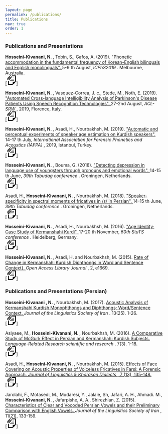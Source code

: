 ```yaml
---
layout: page
permalink: /publications/
title: Publications
nav: true
order: 1
---
```


<!---
description: publications by categories in reversed chronological order. generated by jekyll-scholar.--->
<!---
<h3> Publications and Presentations</h3> -->
<h3> Publications and Presentations </h3>
<!---<h5 class="year">{{2019}}</h5> --->

<p>
<b> Hosseini-Kivanani, N. </b>, Tobin, S., Gafos, A. (2019). <a href="https://www.researchgate.net/publication/334895276_PHONETIC_ACCOMMODATION_IN_THE_FUNDAMENTAL_FREQUENCY_OF_KOREAN-ENGLISH_BILINGUALS_AND_ENGLISH_MONOLINGUALS"  target="_blank"> "Phonetic accommodation in the fundamental frequency of Korean-English bilinguals and English monolinguals". </a> 5-9 th August, <i> ICPhS2019 </i>. Melbourne, Australia.
<a href="https://www.researchgate.net/publication/334895276_PHONETIC_ACCOMMODATION_IN_THE_FUNDAMENTAL_FREQUENCY_OF_KOREAN-ENGLISH_BILINGUALS_AND_ENGLISH_MONOLINGUALS"  target="_blank"> <br> [<svg xmlns="http://www.w3.org/2000/svg" width="30" height="30" viewBox="0 0 24 24"><path d="M12.37 5.379l-5.64 5.64c-.655.655-1.515.982-2.374.982-1.855 0-3.356-1.498-3.356-3.356 0-.86.327-1.721.981-2.375l5.54-5.539c.487-.487 1.125-.731 1.765-.731 2.206 0 3.338 2.686 1.765 4.259l-4.919 4.919c-.634.634-1.665.634-2.298 0-.634-.633-.634-1.664 0-2.298l3.97-3.97.828.828-3.97 3.97c-.178.177-.178.465 0 .642.177.178.465.178.642 0l4.919-4.918c1.239-1.243-.636-3.112-1.873-1.874l-5.54 5.54c-.853.853-.853 2.24 0 3.094.854.852 2.24.852 3.093 0l5.64-5.64.827.827zm.637-5.379c.409.609.635 1.17.729 2h7.264v11.543c0 4.107-6 2.457-6 2.457s1.518 6-2.638 6h-7.362v-8.062c-.63.075-1 .13-2-.133v10.195h10.189c3.163 0 9.811-7.223 9.811-9.614v-14.386h-9.993zm4.993 6h-3.423l-.793.793-.207.207h4.423v-1zm0 3h-6.423l-1 1h7.423v-1zm0 3h-9.423l-.433.433c-.212.213-.449.395-.689.567h10.545v-1z"/></svg>]</a>&nbsp;&nbsp;</p>

<p>
<b> Hosseini-Kivanani, N. </b>, Vasquez-Correa, J. c., Stede, M., Noth, E. (2019). <a href="https://www.researchgate.net/publication/334733212_Automated_Cross-language_Intelligibility_Analysis_of_Parkinson's_Disease_Patients_Using_Speech_Recognition_Technologies"  target="_blank"> "Automated Cross-language Intelligibility Analysis of Parkinson's Disease Patients Using Speech Recognition Technologies". </a> 27-2nd August, <i> ACL-SRW </i>, 2019, Florence, Italy.
<a href="https://www.researchgate.net/publication/334733212_Automated_Cross-language_Intelligibility_Analysis_of_Parkinson's_Disease_Patients_Using_Speech_Recognition_Technologies"  target="_blank"> <br>  [<svg xmlns="http://www.w3.org/2000/svg" width="30" height="30" viewBox="0 0 24 24"><path d="M12.37 5.379l-5.64 5.64c-.655.655-1.515.982-2.374.982-1.855 0-3.356-1.498-3.356-3.356 0-.86.327-1.721.981-2.375l5.54-5.539c.487-.487 1.125-.731 1.765-.731 2.206 0 3.338 2.686 1.765 4.259l-4.919 4.919c-.634.634-1.665.634-2.298 0-.634-.633-.634-1.664 0-2.298l3.97-3.97.828.828-3.97 3.97c-.178.177-.178.465 0 .642.177.178.465.178.642 0l4.919-4.918c1.239-1.243-.636-3.112-1.873-1.874l-5.54 5.54c-.853.853-.853 2.24 0 3.094.854.852 2.24.852 3.093 0l5.64-5.64.827.827zm.637-5.379c.409.609.635 1.17.729 2h7.264v11.543c0 4.107-6 2.457-6 2.457s1.518 6-2.638 6h-7.362v-8.062c-.63.075-1 .13-2-.133v10.195h10.189c3.163 0 9.811-7.223 9.811-9.614v-14.386h-9.993zm4.993 6h-3.423l-.793.793-.207.207h4.423v-1zm0 3h-6.423l-1 1h7.423v-1zm0 3h-9.423l-.433.433c-.212.213-.449.395-.689.567h10.545v-1z"/></svg>]</a>&nbsp;&nbsp;</p>

<p>
<b> Hosseini-Kivanani, N. </b>, Asadi, H., Nourbakhsh, M. (2019). <a href="https://www.researchgate.net/publication/334591714_Automatic_and_perceptual_experiments_of_speaker_age_estimation_on_Kurdish_speakers"  target="_blank"> "Automatic and perceptual experiments of speaker age estimation on Kurdish speakers". </a> 14-17 th July, <i> International Association for Forensic Phonetics and Acoustics (IAFPA) </i>, 2019, Istanbul, Turkey. 
<a href="https://www.researchgate.net/publication/334591714_Automatic_and_perceptual_experiments_of_speaker_age_estimation_on_Kurdish_speakers"  target="_blank"> <br>  [<svg xmlns="http://www.w3.org/2000/svg" width="30" height="30" viewBox="0 0 24 24"><path d="M12.37 5.379l-5.64 5.64c-.655.655-1.515.982-2.374.982-1.855 0-3.356-1.498-3.356-3.356 0-.86.327-1.721.981-2.375l5.54-5.539c.487-.487 1.125-.731 1.765-.731 2.206 0 3.338 2.686 1.765 4.259l-4.919 4.919c-.634.634-1.665.634-2.298 0-.634-.633-.634-1.664 0-2.298l3.97-3.97.828.828-3.97 3.97c-.178.177-.178.465 0 .642.177.178.465.178.642 0l4.919-4.918c1.239-1.243-.636-3.112-1.873-1.874l-5.54 5.54c-.853.853-.853 2.24 0 3.094.854.852 2.24.852 3.093 0l5.64-5.64.827.827zm.637-5.379c.409.609.635 1.17.729 2h7.264v11.543c0 4.107-6 2.457-6 2.457s1.518 6-2.638 6h-7.362v-8.062c-.63.075-1 .13-2-.133v10.195h10.189c3.163 0 9.811-7.223 9.811-9.614v-14.386h-9.993zm4.993 6h-3.423l-.793.793-.207.207h4.423v-1zm0 3h-6.423l-1 1h7.423v-1zm0 3h-9.423l-.433.433c-.212.213-.449.395-.689.567h10.545v-1z"/></svg>]</a>&nbsp;&nbsp;</p>

<p>
<b> Hosseini-Kivanani, N. </b>, Bouma, G. (2018). <a href="https://www.researchgate.net/publication/325653917_Detecting_depression_in_language_use_of_youngsters_through_pronouns_and_emotional_words"  target="_blank">
"Detecting depression in language use of youngsters through pronouns and emotional words". </a> 14-15 th June, <i> 39th Tabudag conference </i>. Groningen, Netherlands.  <a href="https://www.researchgate.net/publication/325653917_Detecting_depression_in_language_use_of_youngsters_through_pronouns_and_emotional_words"  target="_blank"> <br>  [<svg xmlns="http://www.w3.org/2000/svg" width="30" height="30" viewBox="0 0 24 24"><path d="M12.37 5.379l-5.64 5.64c-.655.655-1.515.982-2.374.982-1.855 0-3.356-1.498-3.356-3.356 0-.86.327-1.721.981-2.375l5.54-5.539c.487-.487 1.125-.731 1.765-.731 2.206 0 3.338 2.686 1.765 4.259l-4.919 4.919c-.634.634-1.665.634-2.298 0-.634-.633-.634-1.664 0-2.298l3.97-3.97.828.828-3.97 3.97c-.178.177-.178.465 0 .642.177.178.465.178.642 0l4.919-4.918c1.239-1.243-.636-3.112-1.873-1.874l-5.54 5.54c-.853.853-.853 2.24 0 3.094.854.852 2.24.852 3.093 0l5.64-5.64.827.827zm.637-5.379c.409.609.635 1.17.729 2h7.264v11.543c0 4.107-6 2.457-6 2.457s1.518 6-2.638 6h-7.362v-8.062c-.63.075-1 .13-2-.133v10.195h10.189c3.163 0 9.811-7.223 9.811-9.614v-14.386h-9.993zm4.993 6h-3.423l-.793.793-.207.207h4.423v-1zm0 3h-6.423l-1 1h7.423v-1zm0 3h-9.423l-.433.433c-.212.213-.449.395-.689.567h10.545v-1z"/></svg>]</a>&nbsp;&nbsp;</p>

<p>
Asadi, H., <b> Hosseini-Kivanani, N. </b>, Nourbakhsh, M. (2018). <a href="https://www.researchgate.net/publication/324804135_Speaker-specificity_in_spectral_moments_of_fricative_s_in_Persian"  target="_blank"> "Speaker-specificity in spectral moments of fricatives in /s/ in Persian". </a> 14-15 th June,<i> 39th Tabudag conference </i>. Groningen, Netherlands. <a href="https://www.researchgate.net/publication/324804135_Speaker-specificity_in_spectral_moments_of_fricative_s_in_Persian"  target="_blank"> <br>  [<svg xmlns="http://www.w3.org/2000/svg" width="30" height="30" viewBox="0 0 24 24"><path d="M12.37 5.379l-5.64 5.64c-.655.655-1.515.982-2.374.982-1.855 0-3.356-1.498-3.356-3.356 0-.86.327-1.721.981-2.375l5.54-5.539c.487-.487 1.125-.731 1.765-.731 2.206 0 3.338 2.686 1.765 4.259l-4.919 4.919c-.634.634-1.665.634-2.298 0-.634-.633-.634-1.664 0-2.298l3.97-3.97.828.828-3.97 3.97c-.178.177-.178.465 0 .642.177.178.465.178.642 0l4.919-4.918c1.239-1.243-.636-3.112-1.873-1.874l-5.54 5.54c-.853.853-.853 2.24 0 3.094.854.852 2.24.852 3.093 0l5.64-5.64.827.827zm.637-5.379c.409.609.635 1.17.729 2h7.264v11.543c0 4.107-6 2.457-6 2.457s1.518 6-2.638 6h-7.362v-8.062c-.63.075-1 .13-2-.133v10.195h10.189c3.163 0 9.811-7.223 9.811-9.614v-14.386h-9.993zm4.993 6h-3.423l-.793.793-.207.207h4.423v-1zm0 3h-6.423l-1 1h7.423v-1zm0 3h-9.423l-.433.433c-.212.213-.449.395-.689.567h10.545v-1z"/></svg>]</a>&nbsp;&nbsp;</p>

<p>
<b> Hosseini-Kivanani, N. </b>, Asadi, H., Nourbakhsh, M. (2016). <a href="https://www.researchgate.net/publication/310507398_Age_Identity_Case_Study_of_Kurdish_speakers?_sg%5B0%5D=ukkTUAJ2Ly5kKYoUD3aSjaL_3fj6B4g1LLjGJFpZ7hZAWgnjp1TkfB0MUxYvxhxlTgAP1z0trZTnvT3ttWAlXPxf0IMU7vphfiCwfFog.I0ZWO2iyV9iPqiFEHpS8uHHYmKbUoDgETY2TclNpTuhvL_INhchp2iC1X3vM0UzKOnix_gdDf47n1NyUaggb6g"  target="_blank"> "Age Identity; Case Study of Kermanshahi Kurdi". </a> 17-20 th November, <i> 60th StuTS conference </i>. Heidelberg, Germany. <a href="https://www.researchgate.net/publication/310507398_Age_Identity_Case_Study_of_Kurdish_speakers?_sg%5B0%5D=ukkTUAJ2Ly5kKYoUD3aSjaL_3fj6B4g1LLjGJFpZ7hZAWgnjp1TkfB0MUxYvxhxlTgAP1z0trZTnvT3ttWAlXPxf0IMU7vphfiCwfFog.I0ZWO2iyV9iPqiFEHpS8uHHYmKbUoDgETY2TclNpTuhvL_INhchp2iC1X3vM0UzKOnix_gdDf47n1NyUaggb6g"  target="_blank"> <br>  [<svg xmlns="http://www.w3.org/2000/svg" width="30" height="30" viewBox="0 0 24 24"><path d="M12.37 5.379l-5.64 5.64c-.655.655-1.515.982-2.374.982-1.855 0-3.356-1.498-3.356-3.356 0-.86.327-1.721.981-2.375l5.54-5.539c.487-.487 1.125-.731 1.765-.731 2.206 0 3.338 2.686 1.765 4.259l-4.919 4.919c-.634.634-1.665.634-2.298 0-.634-.633-.634-1.664 0-2.298l3.97-3.97.828.828-3.97 3.97c-.178.177-.178.465 0 .642.177.178.465.178.642 0l4.919-4.918c1.239-1.243-.636-3.112-1.873-1.874l-5.54 5.54c-.853.853-.853 2.24 0 3.094.854.852 2.24.852 3.093 0l5.64-5.64.827.827zm.637-5.379c.409.609.635 1.17.729 2h7.264v11.543c0 4.107-6 2.457-6 2.457s1.518 6-2.638 6h-7.362v-8.062c-.63.075-1 .13-2-.133v10.195h10.189c3.163 0 9.811-7.223 9.811-9.614v-14.386h-9.993zm4.993 6h-3.423l-.793.793-.207.207h4.423v-1zm0 3h-6.423l-1 1h7.423v-1zm0 3h-9.423l-.433.433c-.212.213-.449.395-.689.567h10.545v-1z"/></svg>]</a>&nbsp;&nbsp;</p>

<p>
<b> Hosseini-Kivanani, N. </b>, Asadi, H. and Nourbakhsh, M. (2015). <a href="http://dx.doi.org/10.4236/oalib.1101669"  target="_blank"> Rate of Change in Kermanshahi Kurdish Diphthongs in Word and Sentence Context}. </a> <i> Open Access Library Journal </i>, 2, e1669. <a href="http://dx.doi.org/10.4236/oalib.1101669"  target="_blank"> <br>  [<svg xmlns="http://www.w3.org/2000/svg" width="30" height="30" viewBox="0 0 24 24"><path d="M12.37 5.379l-5.64 5.64c-.655.655-1.515.982-2.374.982-1.855 0-3.356-1.498-3.356-3.356 0-.86.327-1.721.981-2.375l5.54-5.539c.487-.487 1.125-.731 1.765-.731 2.206 0 3.338 2.686 1.765 4.259l-4.919 4.919c-.634.634-1.665.634-2.298 0-.634-.633-.634-1.664 0-2.298l3.97-3.97.828.828-3.97 3.97c-.178.177-.178.465 0 .642.177.178.465.178.642 0l4.919-4.918c1.239-1.243-.636-3.112-1.873-1.874l-5.54 5.54c-.853.853-.853 2.24 0 3.094.854.852 2.24.852 3.093 0l5.64-5.64.827.827zm.637-5.379c.409.609.635 1.17.729 2h7.264v11.543c0 4.107-6 2.457-6 2.457s1.518 6-2.638 6h-7.362v-8.062c-.63.075-1 .13-2-.133v10.195h10.189c3.163 0 9.811-7.223 9.811-9.614v-14.386h-9.993zm4.993 6h-3.423l-.793.793-.207.207h4.423v-1zm0 3h-6.423l-1 1h7.423v-1zm0 3h-9.423l-.433.433c-.212.213-.449.395-.689.567h10.545v-1z"/></svg>]</a>&nbsp;&nbsp;</p>




<h3> Publications and Presentations (Persian) </h3>

<p>
<b> Hosseini-Kivanani , N. </b>, Nourbakhsh, M. (2017). <a href="https://www.researchgate.net/publication/323376969_Acoustic_Analysis_of_Kermanshahi_Kurdish_Monophthongs_and_Diphthongs_WordSentence_Context"  target="_blank"> Acoustic Analysis of Kermanshahi Kurdish Monophthongs and Diphthongs; Word/Sentence Context. </a> <i> Journal of the Linguistics Society of Iran </i>. 13(25). 1-26. <a href="https://www.researchgate.net/publication/323376969_Acoustic_Analysis_of_Kermanshahi_Kurdish_Monophthongs_and_Diphthongs_WordSentence_Context"  target="_blank"> <br> [<svg xmlns="http://www.w3.org/2000/svg" width="30" height="30" viewBox="0 0 24 24"><path d="M12.37 5.379l-5.64 5.64c-.655.655-1.515.982-2.374.982-1.855 0-3.356-1.498-3.356-3.356 0-.86.327-1.721.981-2.375l5.54-5.539c.487-.487 1.125-.731 1.765-.731 2.206 0 3.338 2.686 1.765 4.259l-4.919 4.919c-.634.634-1.665.634-2.298 0-.634-.633-.634-1.664 0-2.298l3.97-3.97.828.828-3.97 3.97c-.178.177-.178.465 0 .642.177.178.465.178.642 0l4.919-4.918c1.239-1.243-.636-3.112-1.873-1.874l-5.54 5.54c-.853.853-.853 2.24 0 3.094.854.852 2.24.852 3.093 0l5.64-5.64.827.827zm.637-5.379c.409.609.635 1.17.729 2h7.264v11.543c0 4.107-6 2.457-6 2.457s1.518 6-2.638 6h-7.362v-8.062c-.63.075-1 .13-2-.133v10.195h10.189c3.163 0 9.811-7.223 9.811-9.614v-14.386h-9.993zm4.993 6h-3.423l-.793.793-.207.207h4.423v-1zm0 3h-6.423l-1 1h7.423v-1zm0 3h-9.423l-.433.433c-.212.213-.449.395-.689.567h10.545v-1z"/></svg>]</a>&nbsp;&nbsp;</p>



<p>
Asiyaee, M., <b> Hosseini-Kivanani, N. </b>, Nourbakhsh, M. (2016). <a href="https://web.a.ebscohost.com/abstract?direct=true&profile=ehost&scope=site&authtype=crawler&jrnl=23223081&AN=118728496&h=CWJjZEF2dW3KgmcQfTNlJKEnp78cDS%2bXIHpxtQ8z5rkI0cYFRuFnVhUfNUdGwK6cCfzyghtB0%2bk6JmUUrUYBLg%3d%3d&crl=f&resultNs=AdminWebAuth&resultLocal=ErrCrlNotAuth&crlhashurl=login.aspx%3fdirect%3dtrue%26profile%3dehost%26scope%3dsite%26authtype%3dcrawler%26jrnl%3d23223081%26AN%3d118728496"  target="_blank"> A Comparative Study of McGurk Effect in Persian and Kermanshahi Kurdish Subjects. </a> <i> Language-Related Research scientific and research </i>. 7(3). 1-18. <a href="https://web.a.ebscohost.com/abstract?direct=true&profile=ehost&scope=site&authtype=crawler&jrnl=23223081&AN=118728496&h=CWJjZEF2dW3KgmcQfTNlJKEnp78cDS%2bXIHpxtQ8z5rkI0cYFRuFnVhUfNUdGwK6cCfzyghtB0%2bk6JmUUrUYBLg%3d%3d&crl=f&resultNs=AdminWebAuth&resultLocal=ErrCrlNotAuth&crlhashurl=login.aspx%3fdirect%3dtrue%26profile%3dehost%26scope%3dsite%26authtype%3dcrawler%26jrnl%3d23223081%26AN%3d118728496"  target="_blank"> <br>  [<svg xmlns="http://www.w3.org/2000/svg" width="30" height="30" viewBox="0 0 24 24"><path d="M12.37 5.379l-5.64 5.64c-.655.655-1.515.982-2.374.982-1.855 0-3.356-1.498-3.356-3.356 0-.86.327-1.721.981-2.375l5.54-5.539c.487-.487 1.125-.731 1.765-.731 2.206 0 3.338 2.686 1.765 4.259l-4.919 4.919c-.634.634-1.665.634-2.298 0-.634-.633-.634-1.664 0-2.298l3.97-3.97.828.828-3.97 3.97c-.178.177-.178.465 0 .642.177.178.465.178.642 0l4.919-4.918c1.239-1.243-.636-3.112-1.873-1.874l-5.54 5.54c-.853.853-.853 2.24 0 3.094.854.852 2.24.852 3.093 0l5.64-5.64.827.827zm.637-5.379c.409.609.635 1.17.729 2h7.264v11.543c0 4.107-6 2.457-6 2.457s1.518 6-2.638 6h-7.362v-8.062c-.63.075-1 .13-2-.133v10.195h10.189c3.163 0 9.811-7.223 9.811-9.614v-14.386h-9.993zm4.993 6h-3.423l-.793.793-.207.207h4.423v-1zm0 3h-6.423l-1 1h7.423v-1zm0 3h-9.423l-.433.433c-.212.213-.449.395-.689.567h10.545v-1z"/></svg>]</a>&nbsp;&nbsp;</p>

<p>
Asadi, H., <b> Hosseini-Kivanani, N. </b>, Nourbakhsh, M. (2015). <a href="https://www.researchgate.net/publication/308787063_Effects_of_Face_Covering_on_Acoustic_Properties_of_Voiceless_Fricatives_in_Farsi_A_Forensic_Approach"  target="_blank"> Effects of Face Covering on Acoustic Properties of Voiceless Fricatives in Farsi: A Forensic Approach. <i> Journal of Linguistics & Khorasan Dialects </i>, 7 (13), 135-148. <a href="https://www.researchgate.net/publication/308787063_Effects_of_Face_Covering_on_Acoustic_Properties_of_Voiceless_Fricatives_in_Farsi_A_Forensic_Approach"  target="_blank"> <br>  [<svg xmlns="http://www.w3.org/2000/svg" width="30" height="30" viewBox="0 0 24 24"><path d="M12.37 5.379l-5.64 5.64c-.655.655-1.515.982-2.374.982-1.855 0-3.356-1.498-3.356-3.356 0-.86.327-1.721.981-2.375l5.54-5.539c.487-.487 1.125-.731 1.765-.731 2.206 0 3.338 2.686 1.765 4.259l-4.919 4.919c-.634.634-1.665.634-2.298 0-.634-.633-.634-1.664 0-2.298l3.97-3.97.828.828-3.97 3.97c-.178.177-.178.465 0 .642.177.178.465.178.642 0l4.919-4.918c1.239-1.243-.636-3.112-1.873-1.874l-5.54 5.54c-.853.853-.853 2.24 0 3.094.854.852 2.24.852 3.093 0l5.64-5.64.827.827zm.637-5.379c.409.609.635 1.17.729 2h7.264v11.543c0 4.107-6 2.457-6 2.457s1.518 6-2.638 6h-7.362v-8.062c-.63.075-1 .13-2-.133v10.195h10.189c3.163 0 9.811-7.223 9.811-9.614v-14.386h-9.993zm4.993 6h-3.423l-.793.793-.207.207h4.423v-1zm0 3h-6.423l-1 1h7.423v-1zm0 3h-9.423l-.433.433c-.212.213-.449.395-.689.567h10.545v-1z"/></svg>]</a>&nbsp;&nbsp;</p>

<p>
Jarolahi, F., Motasedi, M., Modaresi, Y., Jalaie, Sh, Jafari, A. H., Ahmadi. M., <b> Hosseini-Kivanani, N. </b>, Jafarpishe, A. A., Shirezhian, Z. (2015). <a href="https://www.magiran.com/paper/1511382?lang=en"  target="_blank"> Characteristics of Clear and Vocoded Persian Vowels and their Preliminary Comparison with English Vowels. </a> <i> Journal of the Linguistics Society of Iran </i>, 11(21), 133-159. <a href="https://www.magiran.com/paper/1511382?lang=en"  target="_blank"> <br>  [<svg xmlns="http://www.w3.org/2000/svg" width="30" height="30" viewBox="0 0 24 24"><path d="M12.37 5.379l-5.64 5.64c-.655.655-1.515.982-2.374.982-1.855 0-3.356-1.498-3.356-3.356 0-.86.327-1.721.981-2.375l5.54-5.539c.487-.487 1.125-.731 1.765-.731 2.206 0 3.338 2.686 1.765 4.259l-4.919 4.919c-.634.634-1.665.634-2.298 0-.634-.633-.634-1.664 0-2.298l3.97-3.97.828.828-3.97 3.97c-.178.177-.178.465 0 .642.177.178.465.178.642 0l4.919-4.918c1.239-1.243-.636-3.112-1.873-1.874l-5.54 5.54c-.853.853-.853 2.24 0 3.094.854.852 2.24.852 3.093 0l5.64-5.64.827.827zm.637-5.379c.409.609.635 1.17.729 2h7.264v11.543c0 4.107-6 2.457-6 2.457s1.518 6-2.638 6h-7.362v-8.062c-.63.075-1 .13-2-.133v10.195h10.189c3.163 0 9.811-7.223 9.811-9.614v-14.386h-9.993zm4.993 6h-3.423l-.793.793-.207.207h4.423v-1zm0 3h-6.423l-1 1h7.423v-1zm0 3h-9.423l-.433.433c-.212.213-.449.395-.689.567h10.545v-1z"/></svg>]</a>&nbsp;&nbsp; </p>

